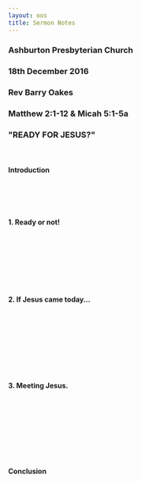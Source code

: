 ```yaml
---
layout: oos
title: Sermon Notes
---
```

### Ashburton Presbyterian Church

### 18th December 2016

### Rev Barry Oakes

### Matthew 2:1-12 & Micah 5:1-5a

### "READY FOR JESUS?"
&nbsp; <br>
#### Introduction
&nbsp; <br>
&nbsp; <br>
&nbsp; <br>
#### 1. Ready or not!
&nbsp; <br>
&nbsp; <br>
&nbsp; <br>
&nbsp; <br>
&nbsp; <br>
&nbsp; <br>
#### 2. If Jesus came today...
&nbsp; <br>
&nbsp; <br>
&nbsp; <br>
&nbsp; <br>
&nbsp; <br>
&nbsp; <br>
&nbsp; <br>
#### 3. Meeting Jesus.
&nbsp; <br>
&nbsp; <br>
&nbsp; <br>
&nbsp; <br>
&nbsp; <br>
&nbsp; <br>
&nbsp; <br>
#### Conclusion
&nbsp; <br>